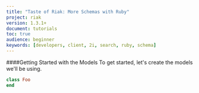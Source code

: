 ```yaml
---
title: "Taste of Riak: More Schemas with Ruby"
project: riak
version: 1.3.1+
document: tutorials
toc: true
audience: beginner
keywords: [developers, client, 2i, search, ruby, schema]
---
```


####Getting Started with the Models
To get started, let's create the models we'll be using.

```ruby
class Foo
end
```